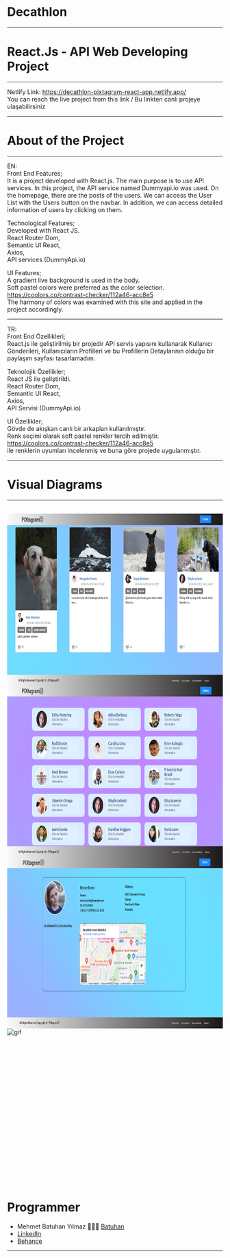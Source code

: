 # Decathlon 
---
# React.Js - API Web Developing Project
---
Netlify Link: https://decathlon-pixtagram-react-app.netlify.app/ <br/>
You can reach the live project from this link / Bu linkten canlı projeye ulaşabilirsiniz

---
# About of the Project
---
EN: <br/>
Front End Features; <br/>
It is a project developed with React.js. The main purpose is to use API services. In this project, the API service named Dummyapi.io was used. On the homepage, there are the posts of the users. We can access the User List with the Users button on the navbar. In addition, we can access detailed information of users by clicking on them.

Technological Features; <br/>
Developed with React JS. <br/>
React Router Dom, <br/>
Semantic UI React, <br/>
Axios, <br/>
API services (DummyApi.io) <br/>


UI Features; <br/>
A gradient live background is used in the body. <br/>
Soft pastel colors were preferred as the color selection. <br/>
https://coolors.co/contrast-checker/112a46-acc8e5 <br/>The harmony of colors was examined with this site and applied in the project accordingly.

---

TR: <br/>
Front End Özellikleri; <br/>
React.js ile geliştirilmiş bir projedir API servis yapısını kullanarak Kullanıcı Gönderileri, Kullanıcıların Profilleri ve bu Profillerin Detaylarının olduğu bir paylaşım sayfası tasarlamadım.

Teknolojik Özellikler; <br/>
React JS ile geliştirildi. <br/>
React Router Dom, <br/>
Semantic UI React, <br/>
Axios, <br/>
API Servisi (DummyApi.io) <br/>


UI Özellikler; <br/>
Gövde de akışkan canlı bir arkaplan kullanılmıştır. <br/>
Renk seçimi olarak soft pastel renkler tercih edilmiştir. <br/>
https://coolors.co/contrast-checker/112a46-acc8e5 <br/> ile renklerin uyumları incelenmiş ve buna göre projede uygulanmıştır.


---
# Visual Diagrams
---
<br/>
<img alt="img" src="./Visual Diagrams/image1.png" 
        style="float: left; width:650px; height:400px;" />  <br/>
        
<img alt="img" src="./Visual Diagrams/image2.png" 
        style="float: left; width:650px; height:400px;" />  <br/>
        
<img alt="img" src="./Visual Diagrams/image3.png" 
        style="float: left; width:650px; height:400px;" />  <br/>
        
        
<img alt="gif" src="./Visual Diagrams/gif1.gif" 
        style="float: left; width:650px; height:400px;" /> 



# Programmer
- Mehmet Batuhan Yılmaz 👨🏻‍💻 [Batuhan](https://github.com/mehmetbatuhanyilmaz)
- [LinkedIn](https://www.linkedin.com/in/mehmetbatuhanyilmaz1996/)
- [Behance](https://www.behance.net/mehmetbatuhanyilmaz)
---

